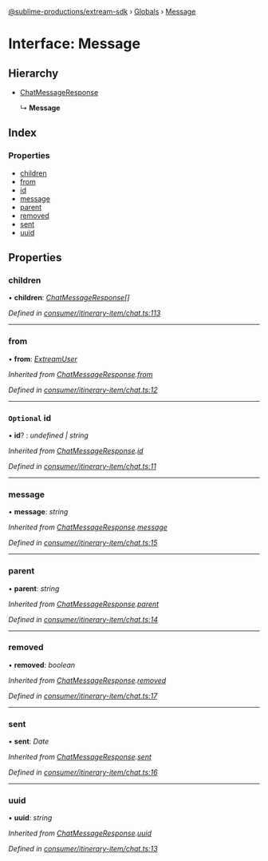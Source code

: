 [@sublime-productions/extream-sdk](../README.md) › [Globals](../globals.md) › [Message](message.md)

# Interface: Message

## Hierarchy

* [ChatMessageResponse](chatmessageresponse.md)

  ↳ **Message**

## Index

### Properties

* [children](message.md#children)
* [from](message.md#from)
* [id](message.md#optional-id)
* [message](message.md#message)
* [parent](message.md#parent)
* [removed](message.md#removed)
* [sent](message.md#sent)
* [uuid](message.md#uuid)

## Properties

###  children

• **children**: *[ChatMessageResponse](chatmessageresponse.md)[]*

*Defined in [consumer/itinerary-item/chat.ts:113](https://github.com/Extream-SaaS/ex-sdk/blob/fa826ae/src/consumer/itinerary-item/chat.ts#L113)*

___

###  from

• **from**: *[ExtreamUser](extreamuser.md)*

*Inherited from [ChatMessageResponse](chatmessageresponse.md).[from](chatmessageresponse.md#from)*

*Defined in [consumer/itinerary-item/chat.ts:12](https://github.com/Extream-SaaS/ex-sdk/blob/fa826ae/src/consumer/itinerary-item/chat.ts#L12)*

___

### `Optional` id

• **id**? : *undefined | string*

*Inherited from [ChatMessageResponse](chatmessageresponse.md).[id](chatmessageresponse.md#optional-id)*

*Defined in [consumer/itinerary-item/chat.ts:11](https://github.com/Extream-SaaS/ex-sdk/blob/fa826ae/src/consumer/itinerary-item/chat.ts#L11)*

___

###  message

• **message**: *string*

*Inherited from [ChatMessageResponse](chatmessageresponse.md).[message](chatmessageresponse.md#message)*

*Defined in [consumer/itinerary-item/chat.ts:15](https://github.com/Extream-SaaS/ex-sdk/blob/fa826ae/src/consumer/itinerary-item/chat.ts#L15)*

___

###  parent

• **parent**: *string*

*Inherited from [ChatMessageResponse](chatmessageresponse.md).[parent](chatmessageresponse.md#parent)*

*Defined in [consumer/itinerary-item/chat.ts:14](https://github.com/Extream-SaaS/ex-sdk/blob/fa826ae/src/consumer/itinerary-item/chat.ts#L14)*

___

###  removed

• **removed**: *boolean*

*Inherited from [ChatMessageResponse](chatmessageresponse.md).[removed](chatmessageresponse.md#removed)*

*Defined in [consumer/itinerary-item/chat.ts:17](https://github.com/Extream-SaaS/ex-sdk/blob/fa826ae/src/consumer/itinerary-item/chat.ts#L17)*

___

###  sent

• **sent**: *Date*

*Inherited from [ChatMessageResponse](chatmessageresponse.md).[sent](chatmessageresponse.md#sent)*

*Defined in [consumer/itinerary-item/chat.ts:16](https://github.com/Extream-SaaS/ex-sdk/blob/fa826ae/src/consumer/itinerary-item/chat.ts#L16)*

___

###  uuid

• **uuid**: *string*

*Inherited from [ChatMessageResponse](chatmessageresponse.md).[uuid](chatmessageresponse.md#uuid)*

*Defined in [consumer/itinerary-item/chat.ts:13](https://github.com/Extream-SaaS/ex-sdk/blob/fa826ae/src/consumer/itinerary-item/chat.ts#L13)*
